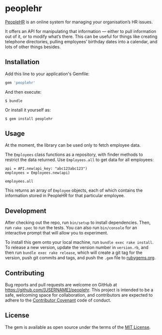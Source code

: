# peoplehr

[PeopleHR](http://www.peoplehr.com/) is an online system for managing
your organisation’s HR issues.

It offers an API for manipulating that information — either to pull
information out of it, or to modify what’s there. This can be useful for
things like creating telephone directories, pulling employees’ birthday
dates into a calendar, and lots of other things besides.

## Installation

Add this line to your application's Gemfile:

```ruby
gem 'peoplehr'
```

And then execute:

    $ bundle

Or install it yourself as:

    $ gem install peoplehr

## Usage

At the moment, the library can be used only to fetch employee data.

The `Employees` class functions as a repository, with finder methods to
restrict the data returned. Use `Employees.all` to get data for all
employees:

	api = API.new(api_key: "abc123abc123")
	employees = Employees.new(api)

	employees.all

This returns an array of `Employee` objects, each of which contains the
information stored in PeopleHR for that particular employee.

## Development

After checking out the repo, run `bin/setup` to install dependencies.
Then, run `rake spec` to run the tests. You can also run `bin/console`
for an interactive prompt that will allow you to experiment.

To install this gem onto your local machine, run `bundle exec rake
install`. To release a new version, update the version number in
`version.rb`, and then run `bundle exec rake release`, which will create
a git tag for the version, push git commits and tags, and push the
`.gem` file to [rubygems.org](https://rubygems.org).

## Contributing

Bug reports and pull requests are welcome on GitHub at
https://github.com/[USERNAME]/peoplehr. This project is intended to be
a safe, welcoming space for collaboration, and contributors are expected
to adhere to the [Contributor Covenant](contributor-covenant.org) code
of conduct.


## License

The gem is available as open source under the terms of the [MIT
License](http://opensource.org/licenses/MIT).

